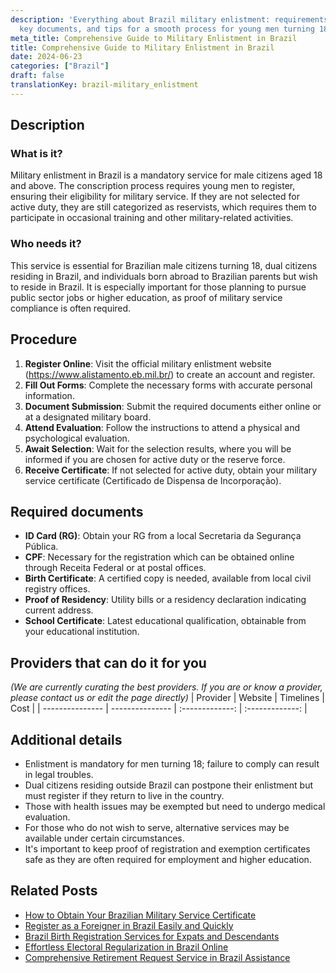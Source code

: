 ```yaml
---
description: 'Everything about Brazil military enlistment: requirements, procedures,
  key documents, and tips for a smooth process for young men turning 18.'
meta_title: Comprehensive Guide to Military Enlistment in Brazil
title: Comprehensive Guide to Military Enlistment in Brazil
date: 2024-06-23
categories: ["Brazil"]
draft: false
translationKey: brazil-military_enlistment
---
```



## Description
### What is it?
Military enlistment in Brazil is a mandatory service for male citizens aged 18 and above. The conscription process requires young men to register, ensuring their eligibility for military service. If they are not selected for active duty, they are still categorized as reservists, which requires them to participate in occasional training and other military-related activities.

### Who needs it?
This service is essential for Brazilian male citizens turning 18, dual citizens residing in Brazil, and individuals born abroad to Brazilian parents but wish to reside in Brazil. It is especially important for those planning to pursue public sector jobs or higher education, as proof of military service compliance is often required.

## Procedure

1. **Register Online**: Visit the official military enlistment website (https://www.alistamento.eb.mil.br/) to create an account and register.
2. **Fill Out Forms**: Complete the necessary forms with accurate personal information.
3. **Document Submission**: Submit the required documents either online or at a designated military board.
4. **Attend Evaluation**: Follow the instructions to attend a physical and psychological evaluation.
5. **Await Selection**: Wait for the selection results, where you will be informed if you are chosen for active duty or the reserve force.
6. **Receive Certificate**: If not selected for active duty, obtain your military service certificate (Certificado de Dispensa de Incorporação).


## Required documents

- **ID Card (RG)**: Obtain your RG from a local Secretaria da Segurança Pública.
- **CPF**: Necessary for the registration which can be obtained online through Receita Federal or at postal offices.
- **Birth Certificate**: A certified copy is needed, available from local civil registry offices.
- **Proof of Residency**: Utility bills or a residency declaration indicating current address.
- **School Certificate**: Latest educational qualification, obtainable from your educational institution.


## Providers that can do it for you
_(We are currently curating the best providers. If you are or know a provider, please contact us or edit the page directly)_
| Provider        |     Website     |     Timelines    |       Cost      |
| --------------- | --------------- |  :-------------: | :-------------: |

## Additional details

- Enlistment is mandatory for men turning 18; failure to comply can result in legal troubles.
- Dual citizens residing outside Brazil can postpone their enlistment but must register if they return to live in the country.
- Those with health issues may be exempted but need to undergo medical evaluation.
- For those who do not wish to serve, alternative services may be available under certain circumstances.
- It's important to keep proof of registration and exemption certificates safe as they are often required for employment and higher education.

## Related Posts

- [How to Obtain Your Brazilian Military Service Certificate](https://tramitit.com/english/guides/brazil/military_service_certificate/)
- [Register as a Foreigner in Brazil Easily and Quickly](https://tramitit.com/english/guides/brazil/foreigners_registration/)
- [Brazil Birth Registration Services for Expats and Descendants](https://tramitit.com/english/guides/brazil/birth_registration/)
- [Effortless Electoral Regularization in Brazil Online](https://tramitit.com/english/guides/brazil/electoral_regularization/)
- [Comprehensive Retirement Request Service in Brazil Assistance](https://tramitit.com/english/guides/brazil/retirement_request/)